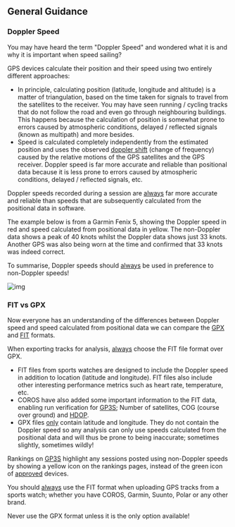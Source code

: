 ## General Guidance

### Doppler Speed

You may have heard the term "Doppler Speed" and wondered what it is and why it is important when speed sailing?

GPS devices calculate their position and their speed using two entirely different approaches:

- In principle, calculating position (latitude, longitude and altitude) is a matter of triangulation, based on the time taken for signals to travel from the satellites to the receiver. You may have seen running / cycling tracks that do not follow the road and even go through neighbouring buildings. This happens because the calculation of position is somewhat prone to errors caused by atmospheric conditions, delayed / reflected signals (known as multipath) and more besides.
- Speed is calculated completely independently from the estimated position and uses the observed [doppler shift](https://en.wikipedia.org/wiki/Doppler_effect) (change of frequency) caused by the relative motions of the GPS satellites and the GPS receiver. Doppler speed is far more accurate and reliable than positional data because it is less prone to errors caused by atmospheric conditions, delayed / reflected signals, etc.

Doppler speeds recorded during a session are <u>always</u> far more accurate and reliable than speeds that are subsequently calculated from the positional data in software.

The example below is from a Garmin Fenix 5, showing the Doppler speed in red and speed calculated from positional data in yellow. The non-Doppler data shows a peak of 40 knots whilst the Doppler data shows just 33 knots. Another GPS was also being worn at the time and confirmed that 33 knots was indeed correct.

To summarise, Doppler speeds should <u>always</u> be used in preference to non-Doppler speeds!

![img](sessions/mark/img/fenix-5-spike.png)





### FIT vs GPX

Now everyone has an understanding of the differences between Doppler speed and speed calculated from positional data we can compare the [GPX](https://en.wikipedia.org/wiki/GPS_Exchange_Format) and [FIT](https://developer.garmin.com/fit/protocol/) formats.

When exporting tracks for analysis, <u>always</u> choose the FIT file format over GPX.

- FIT files from sports watches are designed to include the Doppler speed in addition to location (latitude and longitude). FIT files also include other interesting performance metrics such as heart rate, temperature, etc.
- COROS have also added some important information to the FIT data, enabling run verification for [GP3S](https://www.gps-speedsurfing.com/); Number of satellites, COG (course over ground) and [HDOP](https://en.wikipedia.org/wiki/Dilution_of_precision_(navigation)).
- GPX files <u>only</u> contain latitude and longitude. They do not contain the Doppler speed so any analysis can only use speeds calculated from the positional data and will thus be prone to being inaccurate; sometimes slightly, sometimes wildly!

Rankings on [GP3S](https://www.gps-speedsurfing.com/) highlight any sessions posted using non-Doppler speeds by showing a yellow icon on the rankings pages, instead of the green icon of [approved](https://www.gps-speedsurfing.com/default.aspx?mnu=item&item=GPSInfo) devices.

You should <u>always</u> use the FIT format when uploading GPS tracks from a sports watch; whether you have COROS, Garmin, Suunto, Polar or any other brand.

Never use the GPX format unless it is the only option available!

